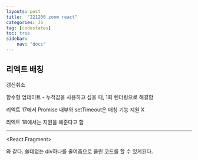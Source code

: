 ```yaml
---
layouts: post
title:  "221206 zoom react"
categories: JS
tag: [codestates]
toc: true
sidebar:
    nav: "docs"
---
```


## 리엑트 배칭

갱신취소

함수형 업데이트 - 누적값을 사용하고 싶을 때, 1회 렌더링으로 해결함


리엑트 17에서
Promise 내부와 setTimeout은 매칭 기능 지원 X

리엑트 18에서는 지원을 해준다고 함

---

<React.Fragment> <div> 와 같다. 쓸데없는 div하나를 줄여줌으로 클린 코드를 할 수 있게된다.